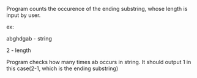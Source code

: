 Program counts the occurence of the ending substring, whose length is input by user.

ex:

abghdgab - string

2 - length

Program checks how many times ab occurs in string. It should output 1 in this case(2-1, which is the ending substring) 
